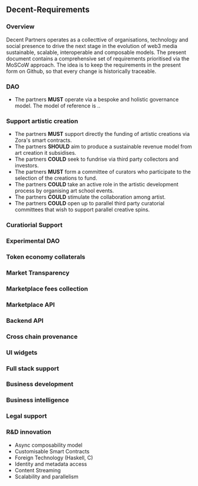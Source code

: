 Decent-Requirements
-------------------

### Overview
Decent Partners operates as a collecttive of organisations, technology and social presence to drive the next stage in the evolution of web3 media sustainable, scalable, interoperable and composable models. The present document contains a comprehensive set of requirements prioritised via the MoSCoW approach.
The idea is to keep the requirements in the present form on Github, so that every change is historically traceable.

### DAO
- The partners **MUST** operate via a bespoke and holistic governance model. The model of reference is ..

### Support artistic creation
- The partners **MUST** support directly the funding of artistic creations via Zora's smart contracts.
- The partners **SHOULD** aim to produce a sustainable revenue model from art creation it subsidises.
- The partners **COULD** seek to fundrise via third party collectors and investors.
- The partners **MUST** form a committee of curators who participate to the selection of the creations to fund.
- The partners **COULD** take an active role in the artistic development process by organising art school events.
- The partners **COULD** stimulate the collaboration among artist.
- The partners **COULD** open up to parallel third party curatorial committees that wish to support parallel creative spins.

### Curatiorial Support

### Experimental DAO
### Token economy collaterals
### Market Transparency
### Marketplace fees collection
### Marketplace API
### Backend API
### Cross chain provenance
### UI widgets
### Full stack support
### Business development
### Business intelligence
### Legal support
### R&D innovation
- Async composability model
- Customisable Smart Contracts
- Foreign Technology (Haskell, C)
- Identity and metadata access
- Content Streaming
- Scalability and parallelism


